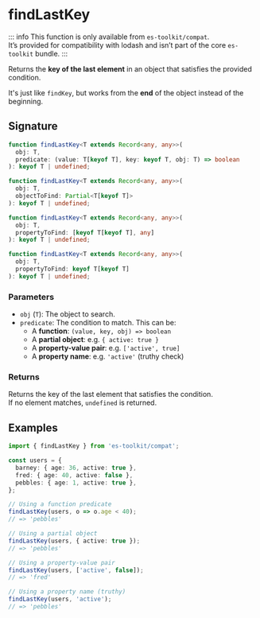 # findLastKey

::: info
This function is only available from `es-toolkit/compat`.  
It’s provided for compatibility with lodash and isn’t part of the core `es-toolkit` bundle.
:::

Returns the **key of the last element** in an object that satisfies the provided condition.

It's just like `findKey`, but works from the **end** of the object instead of the beginning.

## Signature

```ts
function findLastKey<T extends Record<any, any>>(
  obj: T,
  predicate: (value: T[keyof T], key: keyof T, obj: T) => boolean
): keyof T | undefined;

function findLastKey<T extends Record<any, any>>(
  obj: T,
  objectToFind: Partial<T[keyof T]>
): keyof T | undefined;

function findLastKey<T extends Record<any, any>>(
  obj: T,
  propertyToFind: [keyof T[keyof T], any]
): keyof T | undefined;

function findLastKey<T extends Record<any, any>>(
  obj: T,
  propertyToFind: keyof T[keyof T]
): keyof T | undefined;
```

### Parameters

- `obj` (`T`): The object to search.
- `predicate`: The condition to match. This can be:
  - A **function**: `(value, key, obj) => boolean`
  - A **partial object**: e.g. `{ active: true }`
  - A **property-value pair**: e.g. `['active', true]`
  - A **property name**: e.g. `'active'` (truthy check)

### Returns

Returns the key of the last element that satisfies the condition.  
If no element matches, `undefined` is returned.

## Examples

```ts
import { findLastKey } from 'es-toolkit/compat';

const users = {
  barney: { age: 36, active: true },
  fred: { age: 40, active: false },
  pebbles: { age: 1, active: true },
};

// Using a function predicate
findLastKey(users, o => o.age < 40);
// => 'pebbles'

// Using a partial object
findLastKey(users, { active: true });
// => 'pebbles'

// Using a property-value pair
findLastKey(users, ['active', false]);
// => 'fred'

// Using a property name (truthy)
findLastKey(users, 'active');
// => 'pebbles'
```
